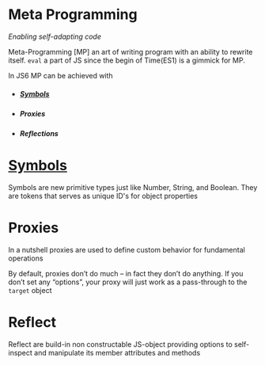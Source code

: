 # Meta Programming

*Enabling self-adapting code*

Meta-Programming [MP] an art of writing program with an ability to rewrite itself. ```eval``` a part of JS since the begin of Time(ES1) is a gimmick for MP.

In JS6 MP can be achieved with

* ##### [Symbols](/blog/symbols.html)

* ##### Proxies

* ##### Reflections

# [Symbols](/symbols.html)

 Symbols are new primitive types just like Number, String, and Boolean. They are tokens that serves as unique ID's for object properties

# Proxies

 In a nutshell proxies are used to define custom behavior for fundamental operations

 By default, proxies don’t do much – in fact they don’t do anything. If you don’t set any “options”, your proxy will just work as a pass-through to the `target` object

# Reflect

 Reflect are build-in non constructable JS-object providing options to self-inspect and manipulate its member attributes and methods

